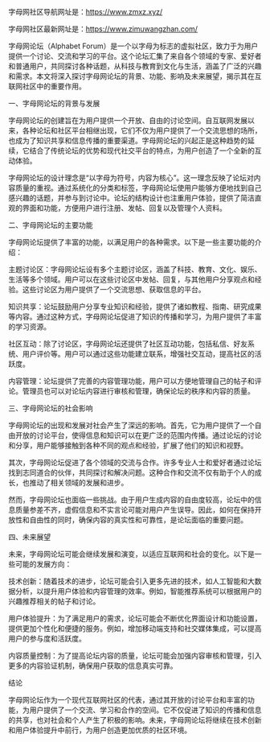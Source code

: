 字母网社区导航网址是：https://www.zmxz.xyz/

字母网社区最新网址是：https://www.zimuwangzhan.com/


字母网论坛（Alphabet Forum）是一个以字母为标志的虚拟社区，致力于为用户提供一个讨论、交流和学习的平台。这个论坛汇集了来自各个领域的专家、爱好者和普通用户，共同探讨各种话题，从科技与教育到文化与生活，涵盖了广泛的兴趣和需求。本文将深入探讨字母网论坛的背景、功能、影响及未来展望，揭示其在互联网社区中的重要作用。

一、字母网论坛的背景与发展

字母网论坛的创建旨在为用户提供一个开放、自由的讨论空间。自互联网发展以来，各种论坛和社区平台相继出现，它们不仅为用户提供了一个交流思想的场所，也成为了知识共享和信息传播的重要渠道。字母网论坛的兴起正是这种趋势的延续，它结合了传统论坛的优势和现代社交平台的特点，为用户创造了一个全新的互动体验。

字母网论坛的设计理念是“以字母为符号，内容为核心”。这一理念反映了论坛对内容质量的重视。通过系统化的分类和标签，字母网论坛使用户能够方便地找到自己感兴趣的话题，并参与到讨论中。论坛的结构设计也注重用户体验，提供了简洁直观的界面和功能，方便用户进行注册、发帖、回复以及管理个人资料。

二、字母网论坛的主要功能

字母网论坛提供了丰富的功能，以满足用户的各种需求。以下是一些主要功能的介绍：

主题讨论区：字母网论坛设有多个主题讨论区，涵盖了科技、教育、文化、娱乐、生活等多个领域。用户可以在这些讨论区中发帖、回复，与其他用户分享观点和经验。这些讨论区为用户提供了一个交流思想、获取信息的平台。

知识共享：论坛鼓励用户分享专业知识和经验，提供了诸如教程、指南、研究成果等内容。通过这种方式，字母网论坛促进了知识的传播和学习，为用户提供了丰富的学习资源。

社区互动：除了讨论区，字母网论坛还提供了社区互动功能，包括私信、好友系统、用户评价等。用户可以通过这些功能建立联系，增强社交互动，提高社区的活跃度。

内容管理：论坛提供了完善的内容管理功能，用户可以方便地管理自己的帖子和评论。管理员也可以对论坛内容进行审核和管理，确保论坛的秩序和内容的质量。

三、字母网论坛的社会影响

字母网论坛的出现和发展对社会产生了深远的影响。首先，它为用户提供了一个自由开放的讨论平台，使得信息和知识可以在更广泛的范围内传播。通过论坛的讨论和分享，用户能够接触到各种不同的观点和经验，扩展了他们的知识和视野。

其次，字母网论坛促进了各个领域的交流与合作。许多专业人士和爱好者通过论坛找到志同道合的伙伴，共同探讨和解决问题。这种合作和交流不仅有助于个人的成长，也推动了相关领域的发展和进步。

然而，字母网论坛也面临一些挑战。由于用户生成内容的自由度较高，论坛中的信息质量参差不齐，虚假信息和不实言论可能对用户产生误导。因此，如何在保持开放性和自由性的同时，确保内容的真实性和可靠性，是论坛面临的重要问题。

四、未来展望

未来，字母网论坛可能会继续发展和演变，以适应互联网和社会的变化。以下是一些可能的发展方向：

技术创新：随着技术的进步，论坛可能会引入更多先进的技术，如人工智能和大数据分析，以提升用户体验和内容管理的效率。例如，智能推荐系统可以根据用户的兴趣推荐相关的帖子和讨论。

用户体验提升：为了满足用户的需求，论坛可能会不断优化界面设计和功能设置，提供更加个性化和便捷的服务。例如，增加移动端支持和社交媒体集成，可以提高用户的参与度和活跃度。

内容质量控制：为了提高论坛内容的质量，论坛可能会加强内容审核和管理，引入更多的内容验证机制，确保用户获取的信息真实可靠。

结论

字母网论坛作为一个现代互联网社区的代表，通过其开放的讨论平台和丰富的功能，为用户提供了一个交流、学习和合作的空间。它不仅促进了知识的传播和信息的共享，也对社会和个人产生了积极的影响。未来，字母网论坛将继续在技术创新和用户体验提升中前行，为用户创造更加优质的社区环境。
